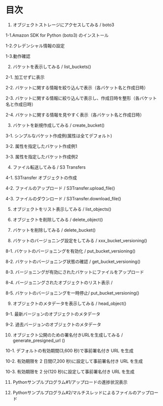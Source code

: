 # 目次

1. オブジェクトストレージにアクセスしてみる / boto3

  1-1.Amazon SDK for Python (boto3) のインストール

  1-2.クレデンシャル情報の設定

  1-3.動作確認

2. バケットを表示してみる / list_buckets()

  2-1. 加工せずに表示

  2-2. バケットに関する情報を絞り込んで表示（各バケット名と作成日時）

  2-3. バケットに関する情報に絞り込んで表示し、作成日時を整形（各バケット名と作成日時）

  2-4. バケットに関する情報を見やすく表示（各バケット名と作成日時）

3. バケットを新規作成してみる / create_bucket()

  3-1. シンプルなバケット作成例(属性は全てデフォルト)

  3-2. 属性を指定したバケット作成例1

  3-3. 属性を指定したバケット作成例2

4. ファイル転送してみる / S3 Transfers

  4-1. S3Transfer オブジェクトの作成

  4-2. ファイルのアップロード / S3Transfer.upload_file()

  4-3. ファイルのダウンロード / S3Transfer.download_file()

5. オブジェクトをリスト表示してみる / list_objects()

6. オブジェクトを削除してみる / delete_object()

7. バケットを削除してみる / delete_bucket()

8. バケットのバージョニング設定をしてみる / xxx_bucket_versioning()

  8-1. バケットのバージョニングを有効化 / put_bucket_versioning()

  8-2. バケットのバージョニング状態の確認 / get_bucket_versioning()

  8-3. バージョニングが有効にされたバケットにファイルをアップロード

  8-4. バージョニングされたオブジェクトのリスト表示 /

  8-5. バケットのバージョニングを一時停止/ put_bucket_versioning()

9. オブジェクトのメタデータを表示してみる / head_object()

  9-1. 最新バージョンのオブジェクトのメタデータ

  9-2. 過去バージョンのオブジェクトのメタデータ

10. オブジェクト公開のための署名付きURLを生成してみる / generate_presigned_url ()

  10-1. デフォルトの有効期間(3,600 秒)で事前署名付き URL を生成

  10-2. 有効期限を 2 日間(7,200 秒)に設定して事前署名付き URL を生成

  10-3. 有効期限を 2 分(120 秒)に設定して事前署名付き URL を生成

11. Pythonサンプルプログラム#1/アップロードの進捗状況表示

12. Pythonサンプルプログラム#2/マルチスレッドによるファイルのアップロード
